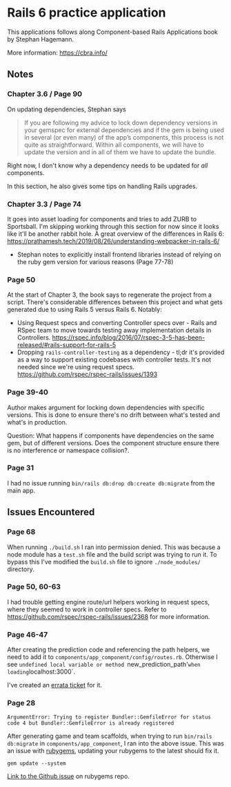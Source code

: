 # Rails 6 practice application

This applications follows along Component-based Rails Applications book by Stephan Hagemann.

More information: https://cbra.info/

## Notes
### Chapter 3.6 / Page 90
On updating dependencies, Stephan says
> If you are following my advice to lock down dependency versions in your gemspec for external dependencies and if the gem is being used in several (or even many) of the app’s components, this process is not quite as straightforward. Within all components, we will have to update the version and in all of them we have to update the bundle.

Right now, I don't know why a dependency needs to be updated for _all_ components.

In this section, he also gives some tips on handling Rails upgrades.

### Chapter 3.3 / Page 74
It goes into asset loading for components and tries to add ZURB to Sportsball. I'm skipping working through this section for now since it looks like it'll be another rabbit hole. A great overview of the differences in Rails 6: https://prathamesh.tech/2019/08/26/understanding-webpacker-in-rails-6/
- Stephan notes to explicitly install frontend libraries instead of relying on the ruby gem version for various reasons (Page 77-78)

### Page 50
At the start of Chapter 3, the book says to regenerate the project from a script. There's considerable differences between this project and what gets generated due to using Rails 5 versus Rails 6. Notably:
- Using Request specs and converting Controller specs over - Rails and RSpec team to move towards testing away implementation details in Controllers. https://rspec.info/blog/2016/07/rspec-3-5-has-been-released/#rails-support-for-rails-5
- Dropping `rails-controller-testing` as a dependency - tl;dr it's provided as a way to support existing codebases with controller tests. It's not needed since we're using request specs. https://github.com/rspec/rspec-rails/issues/1393

### Page 39-40
Author makes argument for locking down dependencies with specific versions. This is done to ensure there's no drift between what's tested and what's in production.

Question: What happens if components have dependencies on the same gem, but of different versions. Does the component structure ensure there is no interference or namespace collision?.

### Page 31
I had no issue running `bin/rails db:drop db:create db:migrate` from the main app.

## Issues Encountered
### Page 68
When running `./build.sh` I ran into permission denied. This was because a node module has a `test.sh` file and the build script was trying to run it. To bypass this I've modified the `build.sh` file to ignore `./node_modules/` directory.

### Page 50, 60-63
I had trouble getting engine route/url helpers working in request specs, where they seemed to work in controller specs. Refer to https://github.com/rspec/rspec-rails/issues/2368 for more information.

### Page 46-47
After creating the prediction code and referencing the path helpers, we need to add it to `components/app_component/config/routes.rb`. Otherwise I see `undefined local variable or method `new_prediction_path'` when loading `localhost:3000`.

I've created an [errata ticket](https://github.com/shageman/component-based-rails-applications-book/issues/10) for it.

### Page 28
`ArgumentError: Trying to register Bundler::GemfileError for status code 4 but Bundler::GemfileError is already registered`

After generating game and team scaffolds, when trying to run `bin/rails db:migrate` in `components/app_component`, I ran into the above issue. This was an issue with [rubygems](https://github.com/rubygems/rubygems), updating your rubygems to the latest should fix it.

`gem update --system`

[Link to the Github issue](https://github.com/rubygems/rubygems/issues/3284) on rubygems repo.